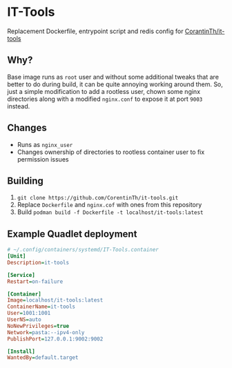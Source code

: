 # IT-Tools

Replacement Dockerfile, entrypoint script and redis config for [CorantinTh/it-tools](https://github.com/CorentinTh/it-tools)

## Why?

Base image runs as `root` user and without some additional tweaks that are better to do during build, it can be quite annoying working around them. So, just a simple modification to add a rootless user, chown some nginx directories along with a modified `nginx.conf` to expose it at port `9003` instead.

## Changes

- Runs as `nginx_user`
- Changes ownership of directories to rootless container user to fix permission issues

## Building

1. `git clone https://github.com/CorentinTh/it-tools.git`
2. Replace `Dockerfile` and `nginx.cof` with ones from this repository
3. Build `podman build -f Dockerfile -t localhost/it-tools:latest`

## Example Quadlet deployment

```ini
# ~/.config/containers/systemd/IT-Tools.container
[Unit]
Description=it-tools

[Service]
Restart=on-failure

[Container]
Image=localhost/it-tools:latest
ContainerName=it-tools
User=1001:1001
UserNS=auto
NoNewPrivileges=true
Network=pasta:--ipv4-only
PublishPort=127.0.0.1:9002:9002

[Install]
WantedBy=default.target
```
